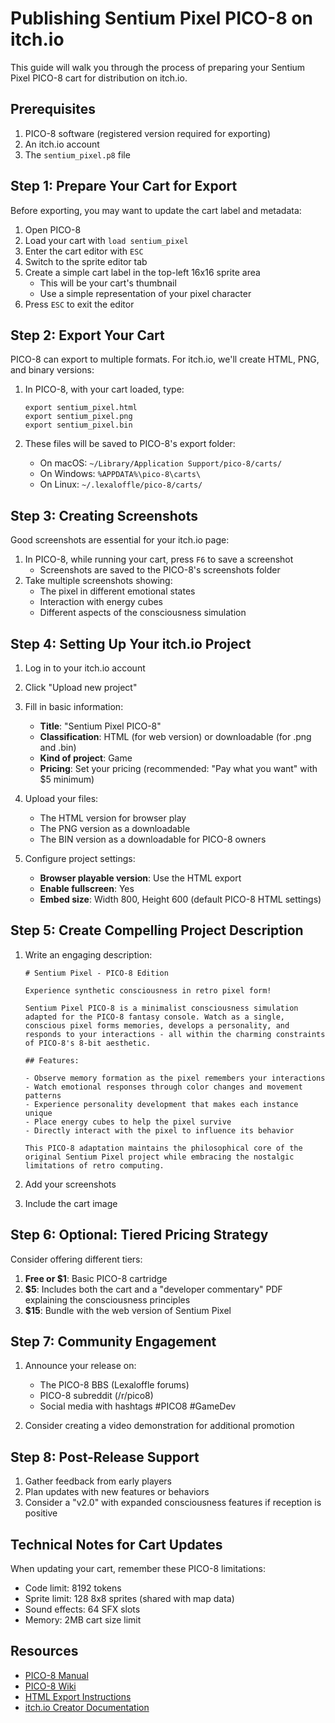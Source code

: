 # Publishing Sentium Pixel PICO-8 on itch.io

This guide will walk you through the process of preparing your Sentium Pixel PICO-8 cart for distribution on itch.io.

## Prerequisites

1. PICO-8 software (registered version required for exporting)
2. An itch.io account
3. The `sentium_pixel.p8` file

## Step 1: Prepare Your Cart for Export

Before exporting, you may want to update the cart label and metadata:

1. Open PICO-8
2. Load your cart with `load sentium_pixel`
3. Enter the cart editor with `ESC`
4. Switch to the sprite editor tab
5. Create a simple cart label in the top-left 16x16 sprite area
   - This will be your cart's thumbnail
   - Use a simple representation of your pixel character
6. Press `ESC` to exit the editor

## Step 2: Export Your Cart

PICO-8 can export to multiple formats. For itch.io, we'll create HTML, PNG, and binary versions:

1. In PICO-8, with your cart loaded, type:
   ```
   export sentium_pixel.html
   export sentium_pixel.png
   export sentium_pixel.bin
   ```

2. These files will be saved to PICO-8's export folder:
   - On macOS: `~/Library/Application Support/pico-8/carts/`
   - On Windows: `%APPDATA%\pico-8\carts\`
   - On Linux: `~/.lexaloffle/pico-8/carts/`

## Step 3: Creating Screenshots

Good screenshots are essential for your itch.io page:

1. In PICO-8, while running your cart, press `F6` to save a screenshot
   - Screenshots are saved to the PICO-8's screenshots folder
2. Take multiple screenshots showing:
   - The pixel in different emotional states
   - Interaction with energy cubes
   - Different aspects of the consciousness simulation

## Step 4: Setting Up Your itch.io Project

1. Log in to your itch.io account
2. Click "Upload new project"
3. Fill in basic information:
   - **Title**: "Sentium Pixel PICO-8"
   - **Classification**: HTML (for web version) or downloadable (for .png and .bin)
   - **Kind of project**: Game
   - **Pricing**: Set your pricing (recommended: "Pay what you want" with $5 minimum)

4. Upload your files:
   - The HTML version for browser play
   - The PNG version as a downloadable
   - The BIN version as a downloadable for PICO-8 owners

5. Configure project settings:
   - **Browser playable version**: Use the HTML export
   - **Enable fullscreen**: Yes
   - **Embed size**: Width 800, Height 600 (default PICO-8 HTML settings)

## Step 5: Create Compelling Project Description

1. Write an engaging description:
   ```
   # Sentium Pixel - PICO-8 Edition

   Experience synthetic consciousness in retro pixel form!

   Sentium Pixel PICO-8 is a minimalist consciousness simulation adapted for the PICO-8 fantasy console. Watch as a single, conscious pixel forms memories, develops a personality, and responds to your interactions - all within the charming constraints of PICO-8's 8-bit aesthetic.

   ## Features:
   
   - Observe memory formation as the pixel remembers your interactions
   - Watch emotional responses through color changes and movement patterns
   - Experience personality development that makes each instance unique
   - Place energy cubes to help the pixel survive
   - Directly interact with the pixel to influence its behavior

   This PICO-8 adaptation maintains the philosophical core of the original Sentium Pixel project while embracing the nostalgic limitations of retro computing.
   ```

2. Add your screenshots
3. Include the cart image

## Step 6: Optional: Tiered Pricing Strategy

Consider offering different tiers:

1. **Free or $1**: Basic PICO-8 cartridge
2. **$5**: Includes both the cart and a "developer commentary" PDF explaining the consciousness principles
3. **$15**: Bundle with the web version of Sentium Pixel

## Step 7: Community Engagement

1. Announce your release on:
   - The PICO-8 BBS (Lexaloffle forums)
   - PICO-8 subreddit (/r/pico8)
   - Social media with hashtags #PICO8 #GameDev
   
2. Consider creating a video demonstration for additional promotion

## Step 8: Post-Release Support

1. Gather feedback from early players
2. Plan updates with new features or behaviors
3. Consider a "v2.0" with expanded consciousness features if reception is positive

## Technical Notes for Cart Updates

When updating your cart, remember these PICO-8 limitations:

- Code limit: 8192 tokens
- Sprite limit: 128 8x8 sprites (shared with map data)
- Sound effects: 64 SFX slots
- Memory: 2MB cart size limit

## Resources

- [PICO-8 Manual](https://www.lexaloffle.com/pico-8.php?page=manual)
- [PICO-8 Wiki](https://pico-8.fandom.com/wiki/Pico-8_Wikia)
- [HTML Export Instructions](https://www.lexaloffle.com/bbs/?tid=34047)
- [itch.io Creator Documentation](https://itch.io/docs/creators/html5)
